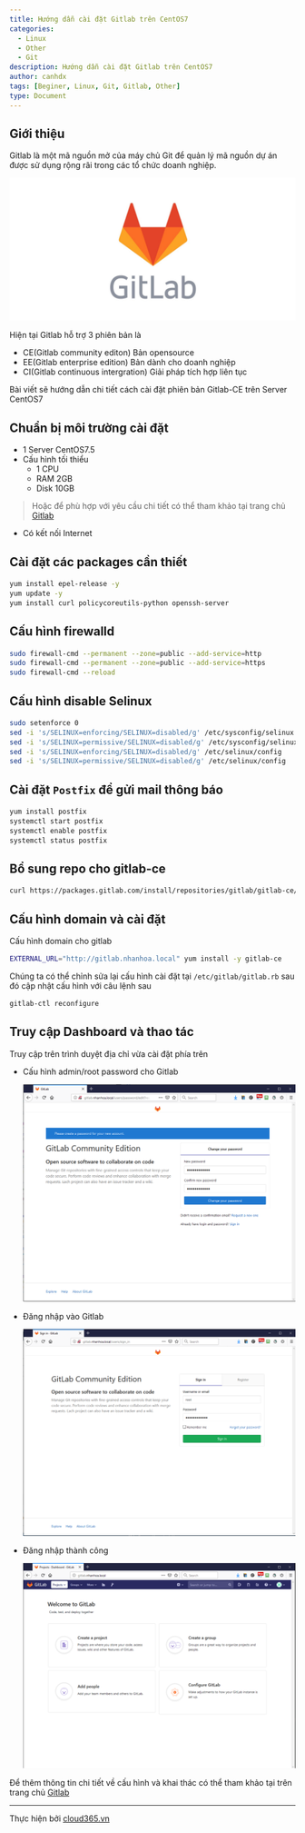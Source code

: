 ```yaml
---
title: Hướng dẫn cài đặt Gitlab trên CentOS7
categories:
  - Linux
  - Other
  - Git
description: Hướng dẫn cài đặt Gitlab trên CentOS7
author: canhdx
tags: [Beginer, Linux, Git, Gitlab, Other]
type: Document
---
```


## Giới thiệu

Gitlab là một mã nguồn mở của máy chủ Git để quản lý mã nguồn dự án được sử dụng rộng rãi trong các tổ chức doanh nghiệp. 

![](/images/img-gitlab/gitlab-00.jpeg)

Hiện tại Gitlab hỗ trợ 3 phiên bản là 
- CE(Gitlab community editon) Bản opensource
- EE(Gitlab enterprise edition) Bản dành cho doanh nghiệp
- CI(Gitlab continuous intergration) Giải pháp tích hợp liên tục

Bài viết sẽ hướng dẫn chi tiết cách cài đặt phiên bản Gitlab-CE trên Server CentOS7

## Chuẩn bị môi trường cài đặt

- 1 Server CentOS7.5 
- Cấu hình tối thiểu 
    + 1 CPU
    + RAM 2GB
    + Disk 10GB
> Hoặc để phù hợp với yêu cầu chi tiết có thể tham khảo tại trang chủ <a href="https://docs.gitlab.com/ce/install/requirements.html" target="_blank">Gitlab</a>
- Có kết nối Internet 

## Cài đặt các packages cần thiết 
```sh 
yum install epel-release -y 
yum update -y
yum install curl policycoreutils-python openssh-server 
```

## Cấu hình firewalld 
```sh 
sudo firewall-cmd --permanent --zone=public --add-service=http
sudo firewall-cmd --permanent --zone=public --add-service=https
sudo firewall-cmd --reload
```

## Cấu hình disable Selinux
```sh 
sudo setenforce 0
sed -i 's/SELINUX=enforcing/SELINUX=disabled/g' /etc/sysconfig/selinux
sed -i 's/SELINUX=permissive/SELINUX=disabled/g' /etc/sysconfig/selinux
sed -i 's/SELINUX=enforcing/SELINUX=disabled/g' /etc/selinux/config
sed -i 's/SELINUX=permissive/SELINUX=disabled/g' /etc/selinux/config
```

## Cài đặt `Postfix` để gửi mail thông báo
```sh 
yum install postfix
systemctl start postfix
systemctl enable postfix
systemctl status postfix
```

## Bổ sung repo cho gitlab-ce
```sh 
curl https://packages.gitlab.com/install/repositories/gitlab/gitlab-ce/script.rpm.sh | sudo bash
```

## Cấu hình domain và cài đặt 

Cấu hình domain cho gitlab
```sh 
EXTERNAL_URL="http://gitlab.nhanhoa.local" yum install -y gitlab-ce
```

Chúng ta có thể chỉnh sửa lại cấu hình cài đặt tại `/etc/gitlab/gitlab.rb` sau đó cập nhật cấu hình với câu lệnh sau 
```sh 
gitlab-ctl reconfigure
```

## Truy cập Dashboard và thao tác 

Truy cập trên trình duyệt địa chỉ vừa cài đặt phía trên

- Cấu hình admin/root password cho Gitlab 

	![](/images/img-gitlab/gitlab-01.png)

- Đăng nhập vào Gitlab

	![](/images/img-gitlab/gitlab-02.png)

- Đăng nhập thành công 

	![](/images/img-gitlab/gitlab-03.png)


Để thêm thông tin chi tiết về cấu hình và khai thác có thể tham khảo tại trên trang chủ <a href="https://docs.gitlab.com" target="_blank">Gitlab</a>

---
Thực hiện bởi <a href="https://cloud365.vn/" target="_blank">cloud365.vn</a>